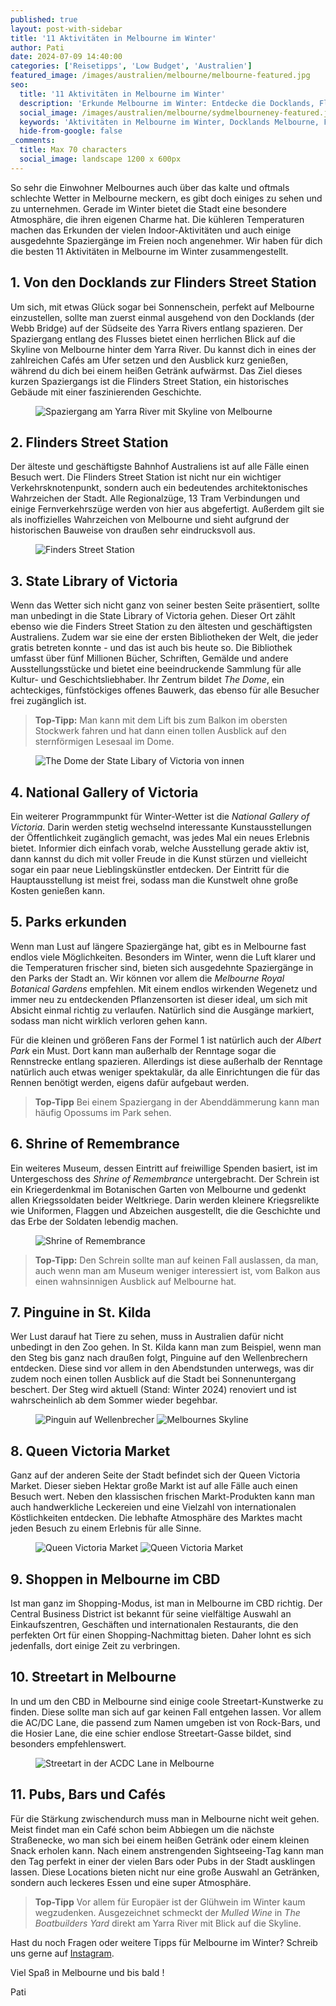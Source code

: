 ```yaml
---
published: true
layout: post-with-sidebar
title: '11 Aktivitäten in Melbourne im Winter'
author: Pati
date: 2024-07-09 14:40:00
categories: ['Reisetipps', 'Low Budget', 'Australien']
featured_image: /images/australien/melbourne/melbourne-featured.jpg
seo:
  title: '11 Aktivitäten in Melbourne im Winter'
  description: 'Erkunde Melbourne im Winter: Entdecke die Docklands, Flinders Street Station, State Library of Victoria, National Gallery of Victoria, Shrine of Remembrance und mehr.'
  social_image: /images/australien/melbourne/sydmelbourneney-featured.jpg
  keywords: 'Aktivitäten in Melbourne im Winter, Docklands Melbourne, Flinders Street Station, State Library of Victoria, National Gallery of Victoria, Shrine of Remembrance, Melbourne Parks, St Kilda Pinguine, Queen Victoria Market, Melbourne Shopping, Melbourne Bars und Cafés'
  hide-from-google: false
_comments:
  title: Max 70 characters
  social_image: landscape 1200 x 600px
---
```

So sehr die Einwohner Melbournes auch über das kalte und oftmals schlechte Wetter in Melbourne meckern, es gibt doch einiges zu sehen und zu unternehmen. Gerade im Winter bietet die Stadt eine besondere Atmosphäre, die ihren eigenen Charme hat. Die kühleren Temperaturen machen das Erkunden der vielen Indoor-Aktivitäten und auch einige ausgedehnte Spaziergänge im Freien noch angenehmer. Wir haben für dich die besten 11 Aktivitäten in Melbourne im Winter zusammengestellt.

## 1. Von den Docklands zur Flinders Street Station
Um sich, mit etwas Glück sogar bei Sonnenschein, perfekt auf Melbourne einzustellen, sollte man zuerst einmal ausgehend von den Docklands (der Webb Bridge) auf der Südseite des Yarra Rivers entlang spazieren. Der Spaziergang entlang des Flusses bietet einen herrlichen Blick auf die Skyline von Melbourne hinter dem Yarra River. Du kannst dich in eines der zahlreichen Cafés am Ufer setzen und den Ausblick kurz genießen, während du dich bei einem heißen Getränk aufwärmst. Das Ziel dieses kurzen Spaziergangs ist die Flinders Street Station, ein historisches Gebäude mit einer faszinierenden Geschichte.

<figure class="img1">
 	<img src="/images/australien/Melbourne/Melbourne-2.jpg" alt="Spaziergang am Yarra River mit Skyline von Melbourne">
</figure>

## 2. Flinders Street Station
Der älteste und geschäftigste Bahnhof Australiens ist auf alle Fälle einen Besuch wert. Die Flinders Street Station ist nicht nur ein wichtiger Verkehrsknotenpunkt, sondern auch ein bedeutendes architektonisches Wahrzeichen der Stadt. Alle Regionalzüge, 13 Tram Verbindungen und einige Fernverkehrszüge werden von hier aus abgefertigt. Außerdem gilt sie als inoffizielles Wahrzeichen von Melbourne und sieht aufgrund der historischen Bauweise von draußen sehr eindrucksvoll aus.

<figure class="img1">
 	<img src="/images/australien/Melbourne/Melbourne-3.jpg" alt="Finders Street Station">
</figure>

## 3. State Library of Victoria 
Wenn das Wetter sich nicht ganz von seiner besten Seite präsentiert, sollte man unbedingt in die State Library of Victoria gehen. Dieser Ort zählt ebenso wie die Finders Street Station zu den ältesten und geschäftigsten Australiens. Zudem war sie eine der ersten Bibliotheken der Welt, die jeder gratis betreten konnte - und das ist auch bis heute so. Die Bibliothek umfasst über fünf Millionen Bücher, Schriften, Gemälde und andere Ausstellungsstücke und bietet eine beeindruckende Sammlung für alle Kultur- und Geschichtsliebhaber. Ihr Zentrum bildet *The Dome*, ein achteckiges, fünfstöckiges offenes Bauwerk, das ebenso für alle Besucher frei zugänglich ist. 
> **Top-Tipp:** Man kann mit dem Lift bis zum Balkon im obersten Stockwerk fahren und hat dann einen tollen Ausblick auf den sternförmigen Lesesaal im Dome.

<figure class="img1">
 	<img src="/images/australien/Melbourne/Melbourne-6.jpg" alt="The Dome der State Libary of Victoria von innen">
</figure>

## 4. National Gallery of Victoria 
Ein weiterer Programmpunkt für Winter-Wetter ist die *National Gallery of Victoria*. Darin werden stetig wechselnd interessante Kunstausstellungen der Öffentlichkeit zugänglich gemacht, was jedes Mal ein neues Erlebnis bietet. Informier dich einfach vorab, welche Ausstellung gerade aktiv ist, dann kannst du dich mit voller Freude in die Kunst stürzen und vielleicht sogar ein paar neue Lieblingskünstler entdecken. Der Eintritt für die Hauptausstellung ist meist frei, sodass man die Kunstwelt ohne große Kosten genießen kann.

## 5. Parks erkunden
Wenn man Lust auf längere Spaziergänge hat, gibt es in Melbourne fast endlos viele Möglichkeiten. Besonders im Winter, wenn die Luft klarer und die Temperaturen frischer sind, bieten sich ausgedehnte Spaziergänge in den Parks der Stadt an. Wir können vor allem die *Melbourne Royal Botanical Gardens* empfehlen. Mit einem endlos wirkenden Wegenetz und immer neu zu entdeckenden Pflanzensorten ist dieser ideal, um sich mit Absicht einmal richtig zu verlaufen. Natürlich sind die Ausgänge markiert, sodass man nicht wirklich verloren gehen kann. 

Für die kleinen und größeren Fans der Formel 1 ist natürlich auch der *Albert Park* ein Must. Dort kann man außerhalb der Renntage sogar die Rennstrecke entlang spazieren. Allerdings ist diese außerhalb der Renntage natürlich auch etwas weniger spektakulär, da alle Einrichtungen die für das Rennen benötigt werden, eigens dafür aufgebaut werden. 
> **Top-Tipp** Bei einem Spaziergang in der Abenddämmerung kann man häufig Opossums im Park sehen.

## 6. Shrine of Remembrance
Ein weiteres Museum, dessen Eintritt auf freiwillige Spenden basiert, ist im Untergeschoss des *Shrine of Remembrance* untergebracht. Der Schrein ist ein Kriegerdenkmal im Botanischen Garten von Melbourne und gedenkt allen Kriegssoldaten beider Weltkriege. Darin werden kleinere Kriegsrelikte wie Uniformen, Flaggen und Abzeichen ausgestellt, die die Geschichte und das Erbe der Soldaten lebendig machen.

<figure class="img1">
 	<img src="/images/australien/Melbourne/Melbourne-5.jpg" alt="Shrine of Remembrance">
</figure>

> **Top-Tipp:** Den Schrein sollte man auf keinen Fall auslassen, da man, auch wenn man am Museum weniger interessiert ist, vom Balkon aus einen wahnsinnigen Ausblick auf Melbourne hat. 

## 7. Pinguine in St. Kilda
Wer Lust darauf hat Tiere zu sehen, muss in Australien dafür nicht unbedingt in den Zoo gehen. In St. Kilda kann man zum Beispiel, wenn man den Steg bis ganz nach draußen folgt, Pinguine auf den Wellenbrechern entdecken. Diese sind vor allem in den Abendstunden unterwegs, was dir zudem noch einen tollen Ausblick auf die Stadt bei Sonnenuntergang beschert. Der Steg wird aktuell (Stand: Winter 2024) renoviert und ist wahrscheinlich ab dem Sommer wieder begehbar.

<figure class="img2-nr">
 	<img src="/images/australien/Melbourne/Melbourne-1.jpg" alt="Pinguin auf Wellenbrecher">
  <img src="/images/australien/Melbourne/Melbourne-4.jpg" alt="Melbournes Skyline">
</figure>

## 8. Queen Victoria Market 
Ganz auf der anderen Seite der Stadt befindet sich der Queen Victoria Market. Dieser sieben Hektar große Markt ist auf alle Fälle auch einen Besuch wert. Neben den klassischen frischen Markt-Produkten kann man auch handwerkliche Leckereien und eine Vielzahl von internationalen Köstlichkeiten entdecken. Die lebhafte Atmosphäre des Marktes macht jeden Besuch zu einem Erlebnis für alle Sinne.

<figure class="img2-nr">
 	<img src="/images/australien/Melbourne/Melbourne-15.jpg" alt="Queen Victoria Market">
  <img src="/images/australien/Melbourne/Melbourne-16.jpg" alt="Queen Victoria Market">
</figure>

## 9. Shoppen in Melbourne im CBD
Ist man ganz im Shopping-Modus, ist man in Melbourne im CBD richtig. Der Central Business District ist bekannt für seine vielfältige Auswahl an Einkaufszentren, Geschäften und internationalen Restaurants, die den perfekten Ort für einen Shopping-Nachmittag bieten. Daher lohnt es sich jedenfalls, dort einige Zeit zu verbringen. 

## 10. Streetart in Melbourne
In und um den CBD in Melbourne sind einige coole Streetart-Kunstwerke zu finden. Diese sollte man sich auf gar keinen Fall entgehen lassen. Vor allem die AC/DC Lane, die passend zum Namen umgeben ist von Rock-Bars, und die Hosier Lane, die eine schier endlose Streetart-Gasse bildet, sind besonders empfehlenswert.

<figure class="img1">
 	<img src="/images/australien/Melbourne/Melbourne-7.jpg" alt="Streetart in der ACDC Lane in Melbourne">
</figure>

## 11. Pubs, Bars und Cafés 
Für die Stärkung zwischendurch muss man in Melbourne nicht weit gehen. Meist findet man ein Café schon beim Abbiegen um die nächste Straßenecke, wo man sich bei einem heißen Getränk oder einem kleinen Snack erholen kann. Nach einem anstrengenden Sightseeing-Tag kann man den Tag perfekt in einer der vielen Bars oder Pubs in der Stadt ausklingen lassen. Diese Locations bieten nicht nur eine große Auswahl an Getränken, sondern auch leckeres Essen und eine super Atmosphäre.
> **Top-Tipp** Vor allem für Europäer ist der Glühwein im Winter kaum wegzudenken. Ausgezeichnet schmeckt der *Mulled Wine* in *The Boatbuilders Yard* direkt am Yarra River mit Blick auf die Skyline.

Hast du noch Fragen oder weitere Tipps für Melbourne im Winter? Schreib uns gerne auf [Instagram](https://instagram.com/onememorypermile).

Viel Spaß in Melbourne und bis bald !
<p class="signature">Pati</p>